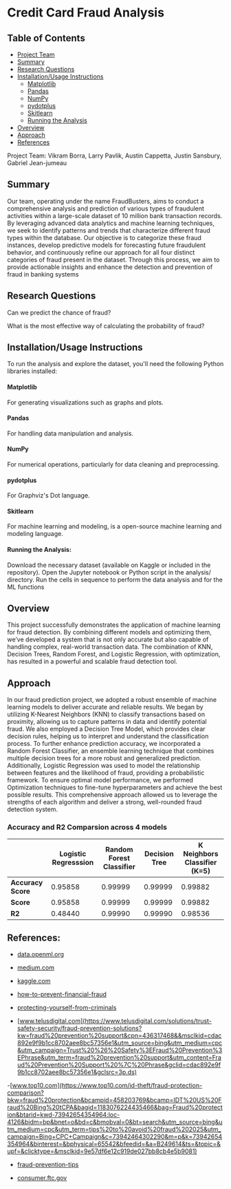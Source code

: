 # Credit Card Fraud Analysis

## Table of Contents
- [Project Team](#Project-Team)
- [Summary](#Summary)
- [Research Questions](#Research-Questions)
- [Installation/Usage Instructions](#Installation/Usage-Instructions)
    - [Matplotlib](#Matplotlib)
    - [Pandas](#Pandas)
    - [NumPy](#NumPy)
    - [pydotplus](#pydotplus)
    - [Skitlearn](#Skitlearn)
    - [Running the Analysis](#Running-the-Analysis)
- [Overview](#Overview)
- [Approach](#Approach)
- [References](#References)


<a name="Payment-Fraud"></a>

Project Team: 
Vikram Borra, Larry Pavlik, Austin Cappetta, Justin Sansbury, Gabriel Jean-jumeau

<a name="Summary"></a>

## Summary
Our team, operating under the name FraudBusters, aims to conduct a comprehensive analysis and prediction of various types of fraudulent activities within a large-scale dataset of 10 million bank transaction records. By leveraging advanced data analytics and machine learning techniques, we seek to identify patterns and trends that characterize different fraud types within the database. Our objective is to categorize these fraud instances, develop predictive models for forecasting future fraudulent behavior, and continuously refine our approach for all four distinct categories of fraud present in the dataset. Through this process, we aim to provide actionable insights and enhance the detection and prevention of fraud in banking systems

<a name="Research Questions"></a>

## Research Questions
Can we predict the chance of fraud?

What is the most effective way of calculating the
probability of fraud?

<a name="Installation/Usage Instructions"></a>

## Installation/Usage Instructions 
To run the analysis and explore the dataset, you'll need the following Python libraries installed:

<a name="Matplotlib"></a>

#### Matplotlib
For generating visualizations such as graphs and plots.

<a name="Pandas"></a>

#### Pandas 
For handling data manipulation and analysis.

<a name="NumPy"></a>

#### NumPy
For numerical operations, particularly for data cleaning and preprocessing.

<a name="pydotplus"></a>

#### pydotplus
For  Graphviz's Dot language.

<a name="Skitlearn"></a>

#### Skitlearn 
For machine learning and modeling, is a open-source machine learning and modeling language.

<a name="Running the Analysis"></a>

#### Running the Analysis:
Download the necessary dataset (available on Kaggle or included in the repository).
Open the Jupyter notebook or Python script in the analysis/ directory.
Run the cells in sequence to perform the data analysis and for the ML functions

<a name="Overview"></a>

## Overview
This project successfully demonstrates the application of machine learning for fraud detection. By combining different models and optimizing them, we’ve developed a system that is not only accurate but also capable of handling complex, real-world transaction data. The combination of KNN, Decision Trees, Random Forest, and Logistic Regression, with optimization, has resulted in a powerful and scalable fraud detection tool.

<a name="Approach"></a>

## Approach 
In our fraud prediction project, we adopted a robust ensemble of machine learning models to deliver accurate and reliable results. We began by utilizing K-Nearest Neighbors (KNN) to classify transactions based on proximity, allowing us to capture patterns in data and identify potential fraud. We also employed a Decision Tree Model, which provides clear decision rules, helping us to interpret and understand the classification process. To further enhance prediction accuracy, we incorporated a Random Forest Classifier, an ensemble learning technique that combines multiple decision trees for a more robust and generalized prediction. Additionally, Logistic Regression was used to model the relationship between features and the likelihood of fraud, providing a probabilistic framework. To ensure optimal model performance, we performed Optimization techniques to fine-tune hyperparameters and achieve the best possible results. This comprehensive approach allowed us to leverage the strengths of each algorithm and deliver a strong, well-rounded fraud detection system.


### Accuracy and R2 Comparsion across 4 models
|                | Logistic Regresssion | Random Forest Classifier | Decision Tree      | K Neighbors Classifier (K=5) |
|----------------|----------------------|--------------------------|--------------------|-------------------------------|
| **Accuracy Score** |       0.95858       |         0.99999         |      0.99999      |            0.99882           |
| **Score**          |       0.95858       |         0.99999         |      0.99999      |            0.99882           |
| **R2**             |   0.48440  |    0.99990    | 0.99990 |       0.98536      |



<a name="References"></a>

## References:

- [data.openml.org](https://data.openml.org)

- [medium.com](https://medium.com/)

- [kaggle.com](http://kaggle.com/)

- [how-to-prevent-financial-fraud](https://freedomcu.org/financial-fraud/how-to-prevent-financial-fraud/)

- [protecting-yourself-from-criminals](https://www.aarp.org/money/scams-fraud/protecting-yourself-from-criminals/)

- [www.telusdigital.com](https://www.telusdigital.com/solutions/trust-safety-security/fraud-prevention-solutions?kw=fraud%20prevention%20support&cpn=436317468&&msclkid=cdac892e9f9b1cc8702aee8bc57356e1&utm_source=bing&utm_medium=cpc&utm_campaign=Trust%20%26%20Safety%3EFraud%20Prevention%3EPhrase&utm_term=fraud%20prevention%20support&utm_content=Fraud%20Prevention%20Support%20%7C%20Phrase&gclid=cdac892e9f9b1cc8702aee8bc57356e1&gclsrc=3p.ds)

-[www.top10.com](https://www.top10.com/id-theft/fraud-protection-comparison?bkw=fraud%20protection&bcampid=458203769&bcamp=IDT%20US%20Fraud%20Bing%20tCPA&bagid=1183076224435466&bag=Fraud%20protection&btarid=kwd-73942654354964:loc-4126&bidm=bp&bnet=o&bd=c&bmobval=0&bt=search&utm_source=bing&utm_medium=cpc&utm_term=tips%20to%20avoid%20fraud%202025&utm_campaign=Bing+CPC+Campaign&c=73942464302290&m=p&k=73942654354964&binterest=&bphysical=65542&bfeedid=&a=B249614&ts=&topic=&upf=&clicktype=&msclkid=9e57df6e12c919de027bb8cb4e5b9081)

- [fraud-prevention-tips](https://www.aura.com/learn/fraud-prevention-tips)

- [consumer.ftc.gov](https://consumer.ftc.gov/consumer-alerts/2024/12/stay-ahead-scammers-2025)

